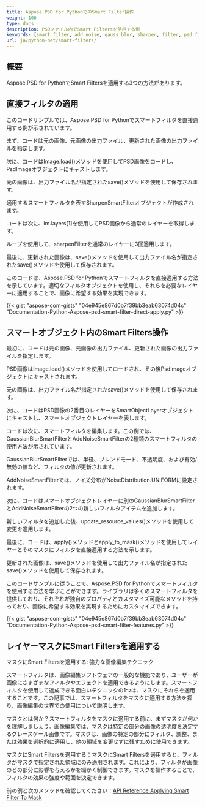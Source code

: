 ```yaml
---
title: Aspose.PSD for PythonでのSmart Filter操作
weight: 100
type: docs
description: PSDファイル内でSmart Filtersを使用する例
keywords: [smart filter, add noise, gauss blur, sharpen, filter, psd filter, psd api, python, code sample]
url: ja/python-net/smart-filters/
---
```


## **概要**

Aspose.PSD for PythonでSmart Filtersを適用する3つの方法があります。

## **直接フィルタの適用**

このコードサンプルでは、Aspose.PSD for Pythonでスマートフィルタを直接適用する例が示されています。

まず、コードは元の画像、元画像の出力ファイル、更新された画像の出力ファイルを指定します。

次に、コードはImage.load()メソッドを使用してPSD画像をロードし、PsdImageオブジェクトにキャストします。

元の画像は、出力ファイル名が指定されたsave()メソッドを使用して保存されます。

適用するスマートフィルタを表すSharpenSmartFilterオブジェクトが作成されます。

コードは次に、im.layers[1]を使用してPSD画像から通常のレイヤーを取得します。

ループを使用して、sharpenFilterを通常のレイヤーに3回適用します。

最後に、更新された画像は、save()メソッドを使用して出力ファイル名が指定されたsave()メソッドを使用して保存されます。

このコードは、Aspose.PSD for Pythonでスマートフィルタを直接適用する方法を示しています。適切なフィルタオブジェクトを使用し、それらを必要なレイヤーに適用することで、画像に希望する効果を実現できます。

{{< gist "aspose-com-gists" "04e945e867d0b7f39bb3eab63074d04c" "Documentation-Python-Aspose-psd-smart-filter-direct-apply.py" >}}

## **スマートオブジェクト内のSmart Filters操作**

最初に、コードは元の画像、元画像の出力ファイル、更新された画像の出力ファイルを指定します。

PSD画像はImage.load()メソッドを使用してロードされ、その後PsdImageオブジェクトにキャストされます。

元の画像は、出力ファイル名が指定されたsave()メソッドを使用して保存されます。

次に、コードはPSD画像の2番目のレイヤーをSmartObjectLayerオブジェクトにキャストし、スマートオブジェクトレイヤーを表します。

コードは次に、スマートフィルタを編集します。この例では、GaussianBlurSmartFilterとAddNoiseSmartFilterの2種類のスマートフィルタの使用方法が示されています。

GaussianBlurSmartFilterでは、半径、ブレンドモード、不透明度、および有効/無効の値など、フィルタの値が更新されます。

AddNoiseSmartFilterでは、ノイズ分布がNoiseDistribution.UNIFORMに設定されます。

次に、コードはスマートオブジェクトレイヤーに別のGaussianBlurSmartFilterとAddNoiseSmartFilterの2つの新しいフィルタアイテムを追加します。

新しいフィルタを追加した後、update_resource_values()メソッドを使用して変更を適用します。

最後に、コードは、apply()メソッドとapply_to_mask()メソッドを使用してレイヤーとそのマスクにフィルタを直接適用する方法を示します。

更新された画像は、save()メソッドを使用して出力ファイル名が指定されたsave()メソッドを使用して保存されます。

このコードサンプルに従うことで、Aspose.PSD for Pythonでスマートフィルタを使用する方法を学ぶことができます。ライブラリは多くのスマートフィルタを提供しており、それぞれが独自のプロパティとカスタマイズ可能なメソッドを持っており、画像に希望する効果を実現するためにカスタマイズできます。

{{< gist "aspose-com-gists" "04e945e867d0b7f39bb3eab63074d04c" "Documentation-Python-Aspose-psd-smart-filter-features.py" >}}

## **レイヤーマスクにSmart Filtersを適用する**

マスクにSmart Filtersを適用する: 強力な画像編集テクニック

スマートフィルタは、画像編集ソフトウェアの一般的な機能であり、ユーザーが画像にさまざまなフィルタやエフェクトを適用できるようにします。スマートフィルタを使用して達成できる面白いテクニックの1つは、マスクにそれらを適用することです。この記事では、スマートフィルタをマスクに適用する方法を探り、画像編集の世界での使用について説明します。

マスクとは何か？スマートフィルタをマスクに適用する前に、まずマスクが何かを理解しましょう。画像編集では、マスクは特定の部分の画像の透明度を決定するグレースケール画像です。マスクは、画像の特定の部分にフィルタ、調整、または効果を選択的に適用し、他の領域を変更せずに残すために使用できます。

マスクにSmart Filtersを適用する：マスクにSmart Filtersを適用すると、フィルタがマスクで指定された領域にのみ適用されます。これにより、フィルタが画像のどの部分に影響を与えるかを細かく制御できます。マスクを操作することで、フィルタの効果の強度や範囲を決定できます。

前の例と次のメソッドを確認してください：[API Reference Applying Smart Filter To Mask](https://reference.aspose.com/psd/python-net/aspose.psd.fileformats.psd.layers.smartfilters/smartfilter/#apply_to_mask_layer_with_mask_2)
